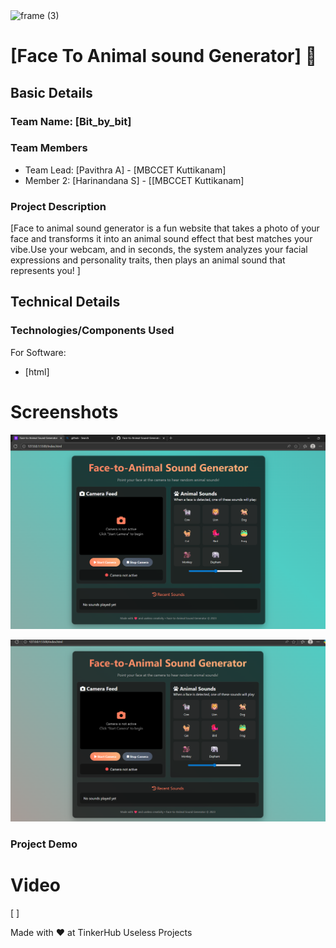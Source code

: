 <img width="3188" height="1202" alt="frame (3)" src="https://github.com/user-attachments/assets/517ad8e9-ad22-457d-9538-a9e62d137cd7" />


# [Face To Animal sound Generator] 🎯


## Basic Details
### Team Name: [Bit_by_bit]


### Team Members
- Team Lead: [Pavithra A] - [MBCCET Kuttikanam]
- Member 2: [Harinandana S] - [[MBCCET Kuttikanam]


### Project Description
[Face to animal sound generator is a fun website that takes a photo of your face and transforms it into an animal sound effect 
that best matches your vibe.Use your webcam, and in seconds, the system analyzes your facial expressions and personality traits, then plays an animal sound that represents you! ]


## Technical Details
### Technologies/Components Used
For Software:
- [html]


# Screenshots 

![Screenshot1](img2.png
)

![Screenshot2]( img3.png
)

### Project Demo
# Video
[  ]



Made with ❤️ at TinkerHub Useless Projects 
